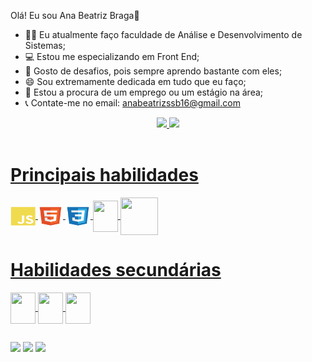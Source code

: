 Olá! Eu sou Ana Beatriz Braga👋

- 👩‍🎓 Eu atualmente faço faculdade de Análise e Desenvolvimento de Sistemas;
- 💻 Estou me especializando em Front End;
- 🏅 Gosto de desafios, pois sempre aprendo bastante com eles;
- 😄 Sou extremamente dedicada em tudo que eu faço;
- 💼 Estou a procura de um emprego ou um estágio na área;
- 📞 Contate-me no email: anabeatrizssb16@gmail.com


<div align="center">
  <a href="https://github.com/BeatrizBraga1">
  <img height="180em" src="https://github-readme-stats.vercel.app/api?username=BeatrizBraga1&show_icons=true&theme=tokyonight&include_all_commits=true&count_private=true"/>
  <img height="180em" src="https://github-readme-stats.vercel.app/api/top-langs/?username=BeatrizBraga1&layout=compact&langs_count=7&theme=tokyonight"/>
</div>
  
  <div style="display: inline_block"><br>
    
  <h1>Principais habilidades</h1>
  <img align="center" alt="Rafa-Js" height="30" width="40" src="https://raw.githubusercontent.com/devicons/devicon/master/icons/javascript/javascript-plain.svg">
  <img align="center" alt="Rafa-HTML" height="30" width="40" src="https://raw.githubusercontent.com/devicons/devicon/master/icons/html5/html5-original.svg">
  <img align="center" alt="Rafa-CSS" height="30" width="40" src="https://raw.githubusercontent.com/devicons/devicon/master/icons/css3/css3-original.svg">
  <img align="center" src="https://cdn.jsdelivr.net/gh/devicons/devicon/icons/react/react-original.svg" height="50" width="40">
  <img align="center" src="https://cdn.jsdelivr.net/gh/devicons/devicon/icons/nodejs/nodejs-plain-wordmark.svg" height="60" width="60" >
  <h1>Habilidades secundárias</h1>
  <img align="center" src="https://cdn.jsdelivr.net/gh/devicons/devicon/icons/bootstrap/bootstrap-original.svg" height="50" width="40" >
  <img align="center" src="https://cdn.jsdelivr.net/gh/devicons/devicon/icons/vuejs/vuejs-original.svg"  height="50" width="40">
  <img align="center" src="https://cdn.jsdelivr.net/gh/devicons/devicon/icons/jquery/jquery-plain.svg" height="50" width="40">    
  
</div>
  
   ##
 
<div> 
  <a href="https://instagram.com/bia_bragaaa" target="_blank"><img src="https://img.shields.io/badge/-Instagram-%23E4405F?style=for-the-badge&logo=instagram&logoColor=white" target="_blank"></a>
  <a href = "mailto:anabeatrizssb16@gmail.com"><img src="https://img.shields.io/badge/-Gmail-%23333?style=for-the-badge&logo=gmail&logoColor=white" target="_blank"></a>
  <a href="https://www.linkedin.com/in/ana-braga-a646a820b" target="_blank"><img src="https://img.shields.io/badge/-LinkedIn-%230077B5?style=for-the-badge&logo=linkedin&logoColor=white" target="_blank"></a> 
  
  
  
